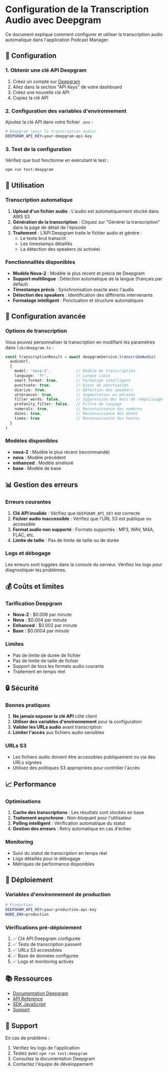 # Configuration de la Transcription Audio avec Deepgram

Ce document explique comment configurer et utiliser la transcription audio automatique dans l'application Podcast Manager.

## 🚀 Configuration

### 1. Obtenir une clé API Deepgram

1. Créez un compte sur [Deepgram](https://deepgram.com/)
2. Allez dans la section "API Keys" de votre dashboard
3. Créez une nouvelle clé API
4. Copiez la clé API

### 2. Configuration des variables d'environnement

Ajoutez la clé API dans votre fichier `.env` :

```bash
# Deepgram (pour la transcription audio)
DEEPGRAM_API_KEY=your-deepgram-api-key
```

### 3. Test de la configuration

Vérifiez que tout fonctionne en exécutant le test :

```bash
npm run test:deepgram
```

## 🎯 Utilisation

### Transcription automatique

1. **Upload d'un fichier audio** : L'audio est automatiquement stocké dans AWS S3
2. **Génération de la transcription** : Cliquez sur "Générer la transcription" dans la page de détail de l'épisode
3. **Traitement** : L'API Deepgram traite le fichier audio et génère :
   - Le texte brut transcrit
   - Les timestamps détaillés
   - La détection des speakers (si activée)

### Fonctionnalités disponibles

- **Modèle Nova-2** : Modèle le plus récent et précis de Deepgram
- **Support multilingue** : Détection automatique de la langue (français par défaut)
- **Timestamps précis** : Synchronisation exacte avec l'audio
- **Détection des speakers** : Identification des différents intervenants
- **Formatage intelligent** : Ponctuation et structure automatiques

## 🔧 Configuration avancée

### Options de transcription

Vous pouvez personnaliser la transcription en modifiant les paramètres dans `lib/deepgram.ts` :

```typescript
const transcriptionResult = await deepgramService.transcribeAudio(
  audioUrl,
  {
    model: 'nova-2',           // Modèle de transcription
    language: 'fr',            // Langue cible
    smart_format: true,        // Formatage intelligent
    punctuate: true,           // Ajout de ponctuation
    diarize: true,             // Détection des speakers
    utterances: true,          // Segmentation en phrases
    filler_words: false,       // Suppression des mots de remplissage
    profanity_filter: false,   // Filtre de langage
    numerals: true,            // Reconnaissance des nombres
    dates: true,               // Reconnaissance des dates
    times: true                // Reconnaissance des heures
  }
)
```

### Modèles disponibles

- **nova-2** : Modèle le plus récent (recommandé)
- **nova** : Modèle précédent
- **enhanced** : Modèle amélioré
- **base** : Modèle de base

## 📊 Gestion des erreurs

### Erreurs courantes

1. **Clé API invalide** : Vérifiez que `DEEPGRAM_API_KEY` est correcte
2. **Fichier audio inaccessible** : Vérifiez que l'URL S3 est publique ou accessible
3. **Format audio non supporté** : Formats supportés : MP3, WAV, M4A, FLAC, etc.
4. **Limite de taille** : Pas de limite de taille ou de durée

### Logs et débogage

Les erreurs sont loggées dans la console du serveur. Vérifiez les logs pour diagnostiquer les problèmes.

## 💰 Coûts et limites

### Tarification Deepgram

- **Nova-2** : $0.006 par minute
- **Nova** : $0.004 par minute
- **Enhanced** : $0.002 par minute
- **Base** : $0.0004 par minute

### Limites

- Pas de limite de durée de fichier
- Pas de limite de taille de fichier
- Support de tous les formats audio courants
- Traitement en temps réel

## 🔒 Sécurité

### Bonnes pratiques

1. **Ne jamais exposer la clé API** côté client
2. **Utiliser des variables d'environnement** pour la configuration
3. **Valider les URLs audio** avant transcription
4. **Limiter l'accès** aux fichiers audio sensibles

### URLs S3

- Les fichiers audio doivent être accessibles publiquement ou via des URLs signées
- Utilisez des politiques S3 appropriées pour contrôler l'accès

## 📈 Performance

### Optimisations

1. **Cache des transcriptions** : Les résultats sont stockés en base
2. **Traitement asynchrone** : Non-bloquant pour l'utilisateur
3. **Polling intelligent** : Vérification automatique du statut
4. **Gestion des erreurs** : Retry automatique en cas d'échec

### Monitoring

- Suivi du statut de transcription en temps réel
- Logs détaillés pour le débogage
- Métriques de performance disponibles

## 🚀 Déploiement

### Variables d'environnement de production

```bash
# Production
DEEPGRAM_API_KEY=your-production-api-key
NODE_ENV=production
```

### Vérifications pré-déploiement

1. ✅ Clé API Deepgram configurée
2. ✅ Tests de transcription passent
3. ✅ URLs S3 accessibles
4. ✅ Base de données configurée
5. ✅ Logs et monitoring activés

## 📚 Ressources

- [Documentation Deepgram](https://developers.deepgram.com/)
- [API Reference](https://developers.deepgram.com/reference)
- [SDK JavaScript](https://github.com/deepgram/deepgram-node-sdk)
- [Support](https://support.deepgram.com/)

## 🤝 Support

En cas de problème :

1. Vérifiez les logs de l'application
2. Testez avec `npm run test:deepgram`
3. Consultez la documentation Deepgram
4. Contactez l'équipe de développement
